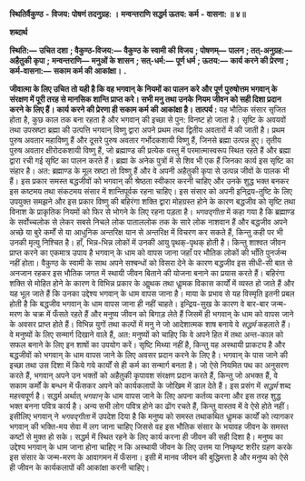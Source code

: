  **स्थितिर्वैकुण्ठ** **-** **विजय: पोषणं तदनुग्रह: ।** **मन्वन्तराणि सद्धर्म ऊतय: कर्म** **-** **वासना: ॥ ४॥** 

**शब्दार्थ** 

**स्थिति:—** **उचित दशा** **; वैकुण्ठ-विजय:—** **वैकुण्ठ के स्वामी की विजय** **; पोषणम्—** **पालन** **; तत्-अनुग्रह:—** **अहैतुकी कृपा** **;** **मन्वन्तराणि—** **मनुओं के शासन** **; सत्-धर्म:—** **पूर्ण धर्म** **; ऊतय:—** **कार्य करने की प्रेरणा** **; कर्म-वासना:—** **सकाम कर्म की** **आकांक्षा।** **.** 

**जीवात्मा के लिए उचित तो यही है कि वह भगवान् के नियमों का पालन करे और पूर्ण** **पुरुषोत्तम भगवान् के संरक्षण में पूरी तरह से मानसिक शान्ति प्राप्त करे। सभी मनु तथा उनके** **नियम जीवन को सही दिशा प्रदान करने के लिए हैं। कार्य करने की प्रेरणा ही सकाम कर्म की** **आकांक्षा है।** **तात्पर्य :** यह भौतिक संसार सृजित होता है, कुछ काल तक बना रहता है और भगवान् की इच्छा से पुन: विनष्ट हो जाता है। सृष्टि के अवयवों तथा उपस्रष्टा ब्रह्मा की उत्पत्ति भगवान् विष्णु द्वारा अपने प्रथम तथा द्वितीय अवतारों में की जाती है। प्रथम पुरुष अवतार महाविष्णु हैं और दूसरे पुरुष अवतार गर्भोदकशायी विष्णु हैं, जिनसे ब्रह्मा उत्पन्न हुए। तृतीय पुरुष अवतार क्षीरोदकशायी विष्णु हैं, जो ब्रह्माण्ड की प्रत्येक वस्तु में परमात्मास्वरूप स्थित रहते हैं और ब्रह्मा द्वारा रची गई सृष्टि का पालन करते हैं। ब्रह्मा के अनेक पुत्रों में से शिव भी एक हैं जिनका कार्य इस सृष्टि का संहार है। अत: ब्रह्माण्ड के मूल स्रष्टा तो विष्णु हैं और वे अपनी अहैतुकी कृपा से उत्पन्न जीवों के पालक भी हैं। इस प्रकार समस्त बद्धजीवों को भगवान् की श्रेष्ठता स्वीकार करनी चाहिए और उनके शुद्ध भक्त बनकर इस कष्टमय तथा संकटमय संसार में शान्तिपूर्वक रहना चाहिए। इस संसार को अपनी इनि्द्रय-तुष्टि के लिए उपयुक्त समझने और इस प्रकार विष्णु की बहिरंगा शक्ति द्वारा मोहग्रस्त होने के कारण बद्धजीव को सृष्टि तथा विनाश के प्राकृतिक नियमों को फिर से भोगने के लिए रहना पड़ता है। *भगवद्गीता* में कहा गया है कि ब्रह्माण्ड के सर्वोच्चलोक से लेकर सबसे निचले लोक पाताललोक तक के सारे लोक नाशवान हैं और बद्धजीव अपने अच्छे या बुरे कर्मों से या आधुनिक अन्तरिक्ष यान से अन्तरिक्ष में विचरण कर सकते हैं, किन्तु कही पर भी उनकी मृत्यु निश्चित है। हाँ, भिन्न-भिन्न लोकों में उनकी आयु पृथक्-पृथक् होती है। किन्तु शाश्वत जीवन प्राप्त करने का एकमात्र उपाय है भगवान् के धाम को वापस जाना जहाँ पर भौतिक लोकों की भाँति पुनर्जन्म नहीं होता। वैकुण्ठ के स्वामी के साथ अपने सश्बन्धों को विसरा देने के कारण बद्धजीव इस सीधी-सी बात से अनजान रहकर इस भौतिक जगत में स्थायी जीवन बिताने की योजना बनाने का प्रयास करते हैं। बहिरंगा शक्ति से मोहित होने के कारण वे विभिन्न प्रकार के आॢथक तथा धाॢमक विकास कार्यों में व्यस्त हो जाते हैं और यह भूल जाते हैं कि उनका उद्देश्य भगवान् के धाम वापस जाना है। माया के प्रभाव से यह विस्मृति इतनी प्रबल होती है कि बद्धजीव भगवान् के धाम वापस जाना ही नहीं चाहते। इन्द्रिय-सुख के कारण वे बार-बार जन्म-मरण के चक्र में फँसते रहते हैं और मनुष्य जीवन को बिगाड़ लेते हैं जिसमें ही भगवान् के धाम को वापस जाने के अवसर प्राप्त होते हैं। विभिन्न युगों तथा कल्पों में मनु ने जो आदेशात्मक शाष बनाये वे *सद्धर्म* कहलाते हैं। वे मनुष्यों के लिए सन्मार्ग दिखाने वाले हैं, अत: मनुष्यों को चाहिए कि वे अपने हित में तथा अन्त-काल को सफल बनाने के लिए इन शाषों का उपयोग करें। सृष्टि मिथ्या नहीं है, किन्तु यह अस्थायी प्राकट्य है और बद्धजीवों को भगवान् के धाम वापस जाने के लिए अवसर प्रदान करने के लिए है। भगवान् के पास जाने की इच्छा तथा उस दिशा में किये गये कार्यों से ही कर्म का सन्मार्ग बनता है। जो ऐसे नियमित पथ का अनुसरण करते हैं, भगवान् अपने उन भक्तों को अहैतुकी कृपावश संरक्षण प्रदान करते हैं, किन्तु जो अभक्त हैं, वे सकाम कर्मों के बन्धन में फँसकर अपने को कार्यकलापों के जोखिम में डाल देते हैं। इस प्रसंग में *सद्धर्म* शब्द महत्त्वपूर्ण है। सद्धर्म अर्थात् *भगवान्* के धाम वापस जाने के लिए अपना कर्तव्य करना और इस तरह शुद्ध भक्त बनना पवित्र कार्य है। अन्य सभी लोग पवित्र होने का ढोंग रचते हैं, किन्तु वास्तव में वे ऐसे होते नहीं। इसीलिए भगवान् ने *भगवद्गीता* में उपदेश दिया है कि मनुष्य को समस्त तथाकथित धाॢमक कार्यों को त्यागकर भगवान् की भक्ति-मय सेवा में लग जाना चाहिए जिससे वह इस भौतिक संसार के भयावह जीवन के समस्त कष्टों से मुक्त हो सके। सद्धर्म में स्थित रहने के लिए कार्य करना ही जीवन की सही दिशा है। मनुष्य का उद्देश्य भगवान् के धाम जाना होना चाहिए न कि अस्थायी जीवन के लिए उत्तम या निष्कृष्ट शरीर ग्रहण करके इस संसार के जन्म-मरण के आवागमन में फँसना। इसी में मानव जीवन की बुद्धिमत्ता है और मनुष्य को ऐसे ही जीवन के कार्यकलापों की आकांक्षा करनी चाहिए। 